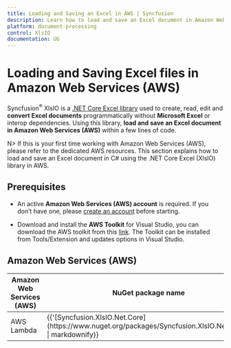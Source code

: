 ```yaml
---
title: Loading and Saving an Excel in AWS | Syncfusion
description: Learn how to load and save an Excel document in Amazon Web Services (AWS) using Syncfusion .NET Core Excel (XlsIO) library in C#.
platform: document-processing
control: XlsIO
documentation: UG
---
```


# Loading and Saving Excel files in Amazon Web Services (AWS)

Syncfusion<sup>&reg;</sup> XlsIO is a [.NET Core Excel library](https://www.syncfusion.com/document-processing/excel-framework/net-core) used to create, read, edit and **convert Excel documents** programmatically without **Microsoft Excel** or interop dependencies. Using this library, **load and save an Excel document in Amazon Web Services (AWS)** within a few lines of code. 

N> If this is your first time working with Amazon Web Services (AWS), please refer to the dedicated AWS resources. This section explains how to load and save an Excel document in C# using the .NET Core Excel (XlsIO) library in AWS. 

## Prerequisites 

* An active **Amazon Web Services (AWS) account** is required. If you don’t have one, please [create an account](https://aws.amazon.com/) before starting.

* Download and install the **AWS Toolkit** for Visual Studio, you can download the AWS toolkit from this [link](https://aws.amazon.com/visualstudio/). The Toolkit can be installed from Tools/Extension and updates options in Visual Studio.

## Amazon Web Services (AWS)

<table>
<thead>
<tr>
<th>
Amazon Web Services (AWS)<br/></th><th>
NuGet package name<br/></th></tr></thead>
<tr>
<td>
AWS Lambda 
<br/></td><td>
{{'[Syncfusion.XlsIO.Net.Core](https://www.nuget.org/packages/Syncfusion.XlsIO.Net.Core)' | markdownify}}<br/> 
</td></tr>
</table>
